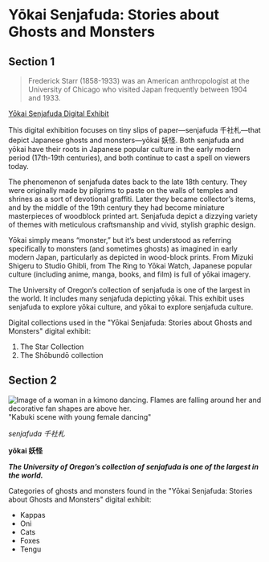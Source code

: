 # Yōkai Senjafuda: Stories about Ghosts and Monsters



## Section 1

> Frederick Starr (1858-1933) was an American anthropologist at the University of Chicago who visited Japan frequently between 1904 and 1933.

[Yōkai Senjafuda Digital Exhibit](https://glam.uoregon.edu/yokaisenjafuda/page/welcome)

This digital exhibition focuses on tiny slips of paper—senjafuda 千社札—that depict Japanese ghosts and monsters—yōkai 妖怪. Both senjafuda and yōkai have their roots in Japanese popular culture in the early modern period (17th-19th centuries), and both continue to cast a spell on viewers today.

The phenomenon of senjafuda dates back to the late 18th century. They were originally made by pilgrims to paste on the walls of temples and shrines as a sort of devotional graffiti. Later they became collector’s items, and by the middle of the 19th century they had become miniature masterpieces of woodblock printed art. Senjafuda depict a dizzying variety of themes with meticulous craftsmanship and vivid, stylish graphic design.

Yōkai simply means “monster,” but it’s best understood as referring specifically to monsters (and sometimes ghosts) as imagined in early modern Japan, particularly as depicted in wood-block prints. From Mizuki Shigeru to Studio Ghibli, from The Ring to Yōkai Watch, Japanese popular culture (including anime, manga, books, and film) is full of yōkai imagery.

The University of Oregon’s collection of senjafuda is one of the largest in the world. It includes many senjafuda depicting yōkai. This exhibit uses senjafuda to explore yōkai culture, and yōkai to explore senjafuda culture.

Digital collections used in the "Yōkai Senjafuda: Stories about Ghosts and Monsters" digital exhibit:

1. The Star Collection
2. The Shōbundō collection

## Section 2

![Image of a woman in a kimono dancing. Flames are falling around her and decorative fan shapes are above her.](https://oregondigital.org/downloads/oregondigital:df728t07k)"Kabuki scene with young female dancing"


*senjafuda 千社札*

**yōkai 妖怪**

***The University of Oregon’s collection of senjafuda is one of the largest in the world.***

Categories of ghosts and monsters found in the "Yōkai Senjafuda: Stories about Ghosts and Monsters" digital exhibit:

- Kappas
- Oni
- Cats
- Foxes
- Tengu

